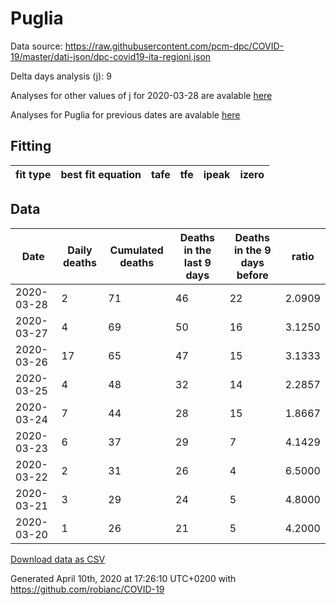 # Puglia

Data source: https://raw.githubusercontent.com/pcm-dpc/COVID-19/master/dati-json/dpc-covid19-ita-regioni.json

Delta days analysis (j): 9

Analyses for other values of j for 2020-03-28 are avalable [here](../README.md)

Analyses for Puglia for previous dates are avalable [here](../../README.md)

## Fitting 
|fit type|best fit equation|tafe|tfe|ipeak|izero|
|-------|-----|--------|------|---|---|

## Data
|Date|Daily deaths|Cumulated deaths|Deaths in the last 9 days|Deaths in the 9 days before|ratio|
|----|----------|-----------|-------|--------------------|-----|
|2020-03-28|2|71|46|22|2.0909|
|2020-03-27|4|69|50|16|3.1250|
|2020-03-26|17|65|47|15|3.1333|
|2020-03-25|4|48|32|14|2.2857|
|2020-03-24|7|44|28|15|1.8667|
|2020-03-23|6|37|29|7|4.1429|
|2020-03-22|2|31|26|4|6.5000|
|2020-03-21|3|29|24|5|4.8000|
|2020-03-20|1|26|21|5|4.2000|

[Download data as CSV](COVID-19_puglia_j9_2020-03-28.csv)

Generated April 10th, 2020 at 17:26:10 UTC+0200 with https://github.com/robianc/COVID-19
